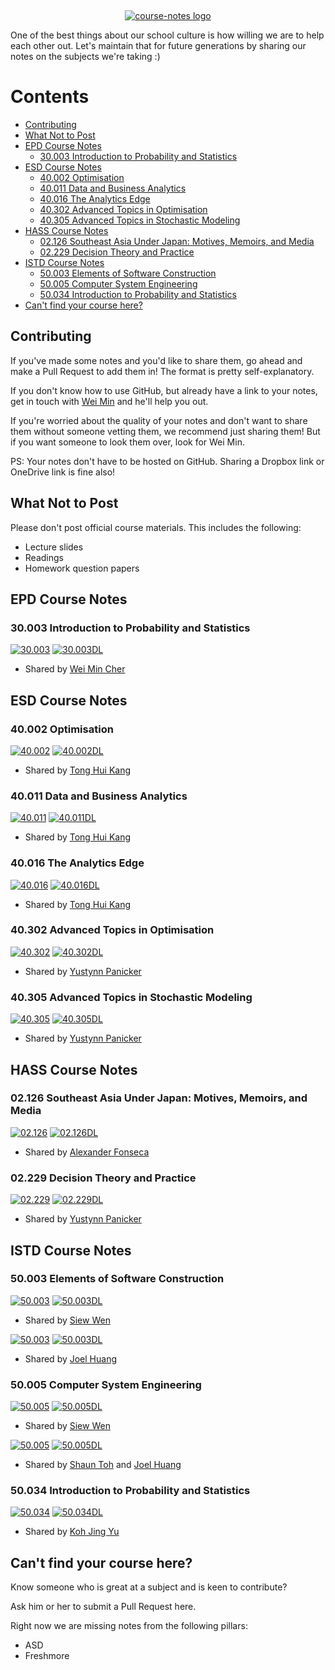 &nbsp;

<p align="center"><a href ="https://opensutd.org/course-notes/"><img src="https://repository-images.githubusercontent.com/169512475/be604000-4623-11ea-8457-c6b2cb7509d9" alt="course-notes logo"/></a></p>

One of the best things about our school culture is how willing we are to help each other out. Let's maintain that for future generations by sharing our notes on the subjects we're taking :)

# Contents <!-- omit in toc -->

- [Contributing](#contributing)
- [What Not to Post](#what-not-to-post)
- [EPD Course Notes](#epd-course-notes)
  - [30.003 Introduction to Probability and Statistics](#30003-introduction-to-probability-and-statistics)
- [ESD Course Notes](#esd-course-notes)
  - [40.002 Optimisation](#40002-optimisation)
  - [40.011 Data and Business Analytics](#40011-data-and-business-analytics)
  - [40.016 The Analytics Edge](#40016-the-analytics-edge)
  - [40.302 Advanced Topics in Optimisation](#40302-advanced-topics-in-optimisation)
  - [40.305 Advanced Topics in Stochastic Modeling](#40305-advanced-topics-in-stochastic-modeling)
- [HASS Course Notes](#hass-course-notes)
  - [02.126 Southeast Asia Under Japan: Motives, Memoirs, and Media](#02126-southeast-asia-under-japan-motives-memoirs-and-media)
  - [02.229 Decision Theory and Practice](#02229-decision-theory-and-practice)
- [ISTD Course Notes](#istd-course-notes)
  - [50.003 Elements of Software Construction](#50003-elements-of-software-construction)
  - [50.005 Computer System Engineering](#50005-computer-system-engineering)
  - [50.034 Introduction to Probability and Statistics](#50034-introduction-to-probability-and-statistics)
- [Can't find your course here?](#cant-find-your-course-here)

## Contributing

If you've made some notes and you'd like to share them, go ahead and make a Pull Request to add them in! The format is pretty self-explanatory.

If you don't know how to use GitHub, but already have a link to your notes, get in touch with [Wei Min](mailto:weimin_cher@mymail.sutd.edu.sg) and he'll help you out.

If you're worried about the quality of your notes and don't want to share them without someone vetting them, we recommend just sharing them! But if you want someone to look them over, look for Wei Min.

PS: Your notes don't have to be hosted on GitHub. Sharing a Dropbox link or OneDrive link is fine also!

## What Not to Post

Please don't post official course materials. This includes the following:

- Lecture slides
- Readings
- Homework question papers

## EPD Course Notes

### 30.003 Introduction to Probability and Statistics

[![30.003](https://img.shields.io/badge/Last%20updated-05%20Jan%202020-blue.svg)](https://opensutd.org/course-notes/30.003/) [![30.003DL](https://img.shields.io/badge/Download-green.svg)](https://opensutd.org/course-notes/30.003/)

- Shared by [Wei Min Cher](https://github.com/flamanta)

## ESD Course Notes

### 40.002 Optimisation

[![40.002](https://img.shields.io/badge/Last%20updated-02%20Feb%202020-blue.svg)](https://opensutd.org/course-notes/40.002/) [![40.002DL](https://img.shields.io/badge/Download-green.svg)](https://opensutd.org/course-notes/40.002/)

- Shared by [Tong Hui Kang](https://github.com/tonghuikang)

### 40.011 Data and Business Analytics

[![40.011](https://img.shields.io/badge/Last%20updated-02%20Feb%202020-blue.svg)](https://opensutd.org/course-notes/40.011/) [![40.011DL](https://img.shields.io/badge/Download-green.svg)](https://opensutd.org/course-notes/40.011/)

- Shared by [Tong Hui Kang](https://github.com/tonghuikang)

### 40.016 The Analytics Edge

[![40.016](https://img.shields.io/badge/Last%20updated-02%20Feb%202020-blue.svg)](https://opensutd.org/course-notes/40.016/) [![40.016DL](https://img.shields.io/badge/Download-green.svg)](https://opensutd.org/course-notes/40.016/)

- Shared by [Tong Hui Kang](https://github.com/tonghuikang)

### 40.302 Advanced Topics in Optimisation

[![40.302](https://img.shields.io/badge/Last%20updated-06%20Mar%202019-blue.svg)](https://opensutd.org/course-notes/40.302/) [![40.302DL](https://img.shields.io/badge/Download-green.svg)](https://opensutd.org/course-notes/40.302/)

- Shared by [Yustynn Panicker](https://github.com/Yustynn)

### 40.305 Advanced Topics in Stochastic Modeling

[![40.305](https://img.shields.io/badge/Last%20updated-30%20Apr%202019-blue.svg)](https://opensutd.org/course-notes/40.305/) [![40.305DL](https://img.shields.io/badge/Download-green.svg)](https://opensutd.org/course-notes/40.305/)

- Shared by [Yustynn Panicker](https://github.com/Yustynn)

## HASS Course Notes

### 02.126 Southeast Asia Under Japan: Motives, Memoirs, and Media

[![02.126](https://img.shields.io/badge/Last%20updated-10%20Apr%202019-blue.svg)](https://opensutd.org/course-notes/02.126/) [![02.126DL](https://img.shields.io/badge/Download-green.svg)](https://opensutd.org/course-notes/02.126/)

- Shared by [Alexander Fonseca](https://github.com/WilburthePiggy)

### 02.229 Decision Theory and Practice

[![02.229](https://img.shields.io/badge/Last%20updated-18%20May%202019-blue.svg)](https://opensutd.org/course-notes/02.229/) [![02.229DL](https://img.shields.io/badge/Download-green.svg)](https://opensutd.org/course-notes/02.229/)

- Shared by [Yustynn Panicker](https://github.com/Yustynn)

## ISTD Course Notes

### 50.003 Elements of Software Construction

[![50.003](https://img.shields.io/badge/Last%20updated-15%20Oct%202019-blue.svg)](https://opensutd.org/course-notes/50.003/) [![50.003DL](https://img.shields.io/badge/Download-green.svg)](https://opensutd.org/course-notes/50.003/)

- Shared by [Siew Wen](https://github.com/lyqht)

[![50.003](https://img.shields.io/badge/Last%20updated-25%20Apr%202018-blue.svg)](https://opensutd.org/course-notes/50.003/) [![50.003DL](https://img.shields.io/badge/Download-green.svg)](https://opensutd.org/course-notes/50.003/)

- Shared by [Joel Huang](https://github.com/joel-huang)

### 50.005 Computer System Engineering

[![50.005](https://img.shields.io/badge/Last%20updated-9%20Oct%202019-blue.svg)](https://github.com/OpenSUTD/course-notes/tree/master/notes/50.005%20Computer%20System%20Engineering/2018) [![50.005DL](https://img.shields.io/badge/Download-green.svg)](https://opensutd.org/course-notes/50.005/)

- Shared by [Siew Wen](https://github.com/lyqht)

[![50.005](https://img.shields.io/badge/Last%20updated-24%20Apr%202018-blue.svg)](https://opensutd.org/course-notes/50.005/) [![50.005DL](https://img.shields.io/badge/Download-green.svg)](https://opensutd.org/course-notes/50.005/)

- Shared by [Shaun Toh](https://github.com/Shaun2h) and [Joel Huang](https://github.com/joel-huang)

### 50.034 Introduction to Probability and Statistics

[![50.034](https://img.shields.io/badge/Last%20updated-11%20Apr%202018-blue.svg)](https://opensutd.org/course-notes/50.034/) [![50.034DL](https://img.shields.io/badge/Download-green.svg)](https://opensutd.org/course-notes/50.034/)

- Shared by [Koh Jing Yu](https://github.com/kohjingyu)

## Can't find your course here?

Know someone who is great at a subject and is keen to contribute?

Ask him or her to submit a Pull Request here.

Right now we are missing notes from the following pillars:

- ASD
- Freshmore
